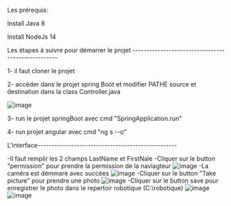 Les prérequis:

Install Java 8

Install NodeJs 14

Les étapes à suivre pour démarrer le projet ---------------------------------------------------

1- il faut cloner le projet

2- accéder dans le projet spring Boot et modifier PATHE source et destination dans la class Controller.java

![image](https://user-images.githubusercontent.com/47676062/214675305-dff60f2e-8e21-4476-be78-3e3835f31f98.png)

3- run le projet springBoot avec cmd "SpringApplication.run"

4- run projet angular avec cmd "ng s --o"

L'interface--------------------------------------------------

-Il faut remplir les 2 champs LastName et FirstNale
-Cliquer sur le button "permission" pour prendre la permission de la naviagteur
![image](https://user-images.githubusercontent.com/47676062/214665621-93041de6-eb15-4904-9042-1ea4ccae2711.png)
-La caméra est démmaré avec succées
![image](https://user-images.githubusercontent.com/47676062/214666215-914c7f8f-aeb7-4e3e-b56c-a9abece4fdf0.png)
-Cliquer sur le button "Take picture" pour prendre une photo
![image](https://user-images.githubusercontent.com/47676062/214667159-274b29a0-a049-4ee0-a267-3c412521ce8e.png)
-Cliquer sur le button save pour enregistrer le photo dans le repertoir robotique (C:\robotique)
![image](https://user-images.githubusercontent.com/47676062/214675692-a512744e-2144-4be1-9f76-4c580f6ed28f.png)
![image](https://user-images.githubusercontent.com/47676062/214676044-7c97c590-6cb8-4ef6-ac8d-f4e2e2ff6824.png)







